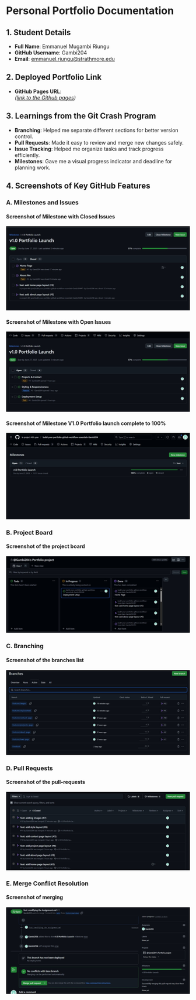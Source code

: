 # Personal Portfolio Documentation

## 1. Student Details

- **Full Name**: Emmanuel Mugambi Riungu
- **GitHub Username**: Gambi204
- **Email**: emmanuel.riungu@strathmore.edu

## 2. Deployed Portfolio Link

- **GitHub Pages URL**:  
  _([link to the Github pages](https://is-project-4th-year.github.io/build-your-portfolio-github-workflow-essentials-Gambi204/))_

## 3. Learnings from the Git Crash Program

- **Branching**: Helped me separate different sections for better version control.
- **Pull Requests**: Made it easy to review and merge new changes safely.
- **Issue Tracking**: Helped me organize tasks and track progress efficiently.
- **Milestones**: Gave me a visual progress indicator and deadline for planning work.


## 4. Screenshots of Key GitHub Features

### A. Milestones and Issues

#### Screenshot of Milestone with Closed Issues
![Milestone with Closed Issues](images/milestonewithclosedIssues.jpeg)

#### Screenshot of Milestone with Open Issues
![Milestone with Open Issues](images/milestonewithopenIssues.jpeg)

#### Screenshot of Milestone V1.0 Portfolio launch complete to 100%
![Screenshot of Milestone V1.0 Portfolio launch complete to 100%](images/milestonecomplete.jpeg)

### B. Project Board

#### Screenshot of the project board
![Project Board](images/project-board.jpeg)

### C. Branching

#### Screenshot of the branches list
![Branch List](images/branches.jpeg)

### D. Pull Requests

#### Screenshot of the pull-requests
![Pull Requests](images/pull-request.jpeg)

### E. Merge Conflict Resolution

#### Screenshot of merging
![Merging](images/merging.jpeg)

